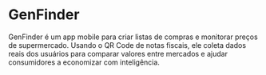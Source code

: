 # GenFinder
GenFinder é um app mobile para criar listas de compras e monitorar preços de supermercado. Usando o QR Code de notas fiscais, ele coleta dados reais dos usuários para comparar valores entre mercados e ajudar consumidores a economizar com inteligência.
